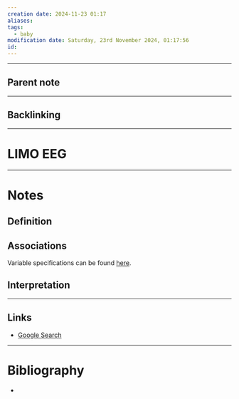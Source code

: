 ```yaml
---
creation date: 2024-11-23 01:17
aliases: 
tags:
  - baby
modification date: Saturday, 23rd November 2024, 01:17:56
id:
---
```

---

## Parent note
---
## Backlinking


---
# LIMO EEG


---
# Notes

## Definition

## Associations
Variable specifications can be found [here](https://github.com/LIMO-EEG-Toolbox/limo_tools/wiki/information-and-dimensions-about-files-on-drive).
## Interpretation

---
## Links
- [Google Search](https://www.google.com/search?q=LIMO+EEG)

---
# Bibliography
+ 